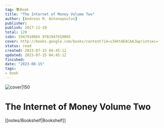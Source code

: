 ```yaml
---
tag: 📚Book
title: "The Internet of Money Volume Two"
author: [Andreas M. Antonopoulos]
publisher: 
publish: 2017-11-19
total: 120
isbn: 194791006X 9781947910065
cover: http://books.google.com/books/content?id=s3kKtAEACAAJ&printsec=frontcover&img=1&zoom=1&source=gbs_api
status: read
created: 2023-07-15 04:45:12
updated: 2023-07-15 04:45:12
finished: 
date: "2023-08-15"
tags:
- book
---
```


![cover|150](http://books.google.com/books/content?id=s3kKtAEACAAJ&printsec=frontcover&img=1&zoom=1&source=gbs_api)

# The Internet of Money Volume Two
[[notes/Bookshelf|Bookshelf]]